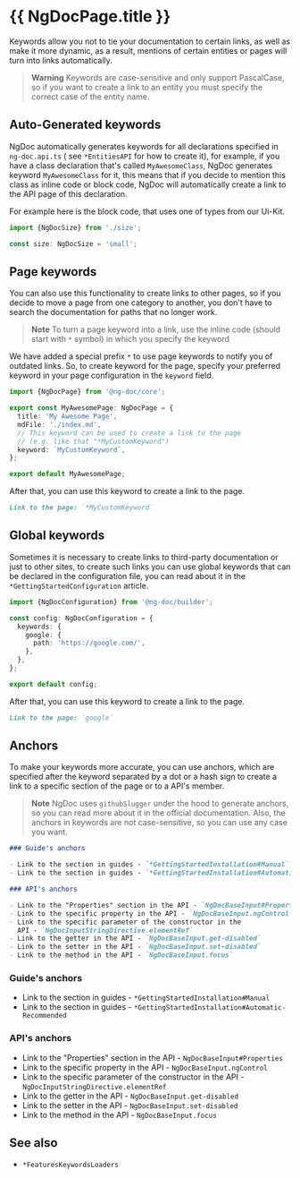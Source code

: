 # {{ NgDocPage.title }}

Keywords allow you not to tie your documentation to certain links, as well as make it more dynamic,
as a result, mentions of certain entities or pages will turn into links automatically.

> **Warning**
> Keywords are case-sensitive and only support PascalCase, so if you want to create a link to
> an entity you must specify the correct case of the entity name.

## Auto-Generated keywords

NgDoc automatically generates keywords for all declarations specified in `ng-doc.api.ts` (
see `*EntitiesAPI` for how to create it), for example, if you have a class declaration that's called
`MyAwesomeClass`, NgDoc generates keyword `MyAwesomeClass` for it, this means that if you decide to
mention this class as inline code or block code, NgDoc will automatically create a link to the API
page of this declaration.

For example here is the block code, that uses one of types from our Ui-Kit.

```typescript
import {NgDocSize} from './size';

const size: NgDocSize = 'small';
```

## Page keywords

You can also use this functionality to create links to other pages, so if you decide to move a page
from one category to another, you don't have to search the documentation for paths that no longer
work.

> **Note**
> To turn a page keyword into a link, use the inline code (should start with `*` symbol)
> in which you specify the keyword

We have added a special prefix `*` to use page keywords to notify you of outdated links. So, to
create keyword for the page, specify your preferred keyword in your page configuration in
the `keyword` field.

```typescript fileName="ng-doc.page.ts"
import {NgDocPage} from '@ng-doc/core';

export const MyAwesomePage: NgDocPage = {
  title: 'My Awesome Page',
  mdFile: './index.md',
  // This keyword can be used to create a link to the page
  // (e.g. like that "*MyCustomKeyword")
  keyword: `MyCustomKeyword`,
};

export default MyAwesomePage;
```

After that, you can use this keyword to create a link to the page.

```markdown fileName="index.md"
Link to the page: `*MyCustomKeyword`
```

## Global keywords

Sometimes it is necessary to create links to third-party documentation or just to other sites,
to create such links you can use global keywords that can be declared in the configuration file,
you can read about it in the `*GettingStartedConfiguration` article.

```typescript fileName="ng-doc.config.ts"
import {NgDocConfiguration} from '@ng-doc/builder';

const config: NgDocConfiguration = {
  keywords: {
    google: {
      path: 'https://google.com/',
    },
  },
};

export default config;
```

After that, you can use this keyword to create a link to the page.

```markdown fileName="index.md"
Link to the page: `google`
```

## Anchors

To make your keywords more accurate, you can use anchors, which are specified after the keyword
separated by a dot or a hash sign to create a link to a specific section of the page or to a
API's member.

> **Note**
> NgDoc uses `githubSlugger` under the hood to generate anchors, so you can read more about it in
> the official documentation. Also, the anchors in keywords are not case-sensitive, so you can use
> any case you want.

```markdown fileName="index.md"
### Guide's anchors

- Link to the section in guides - `*GettingStartedInstallation#Manual`
- Link to the section in guides - `*GettingStartedInstallation#Automatic-Recommended`

### API's anchors

- Link to the "Properties" section in the API - `NgDocBaseInput#Properties`
- Link to the specific property in the API - `NgDocBaseInput.ngControl`
- Link to the specific parameter of the constructor in the
  API - `NgDocInputStringDirective.elementRef`
- Link to the getter in the API - `NgDocBaseInput.get-disabled`
- Link to the setter in the API - `NgDocBaseInput.set-disabled`
- Link to the method in the API - `NgDocBaseInput.focus`
```

### Guide's anchors

- Link to the section in guides - `*GettingStartedInstallation#Manual`
- Link to the section in guides - `*GettingStartedInstallation#Automatic-Recommended`

### API's anchors

- Link to the "Properties" section in the API - `NgDocBaseInput#Properties`
- Link to the specific property in the API - `NgDocBaseInput.ngControl`
- Link to the specific parameter of the constructor in the
  API - `NgDocInputStringDirective.elementRef`
- Link to the getter in the API - `NgDocBaseInput.get-disabled`
- Link to the setter in the API - `NgDocBaseInput.set-disabled`
- Link to the method in the API - `NgDocBaseInput.focus`

## See also

- `*FeaturesKeywordsLoaders`
